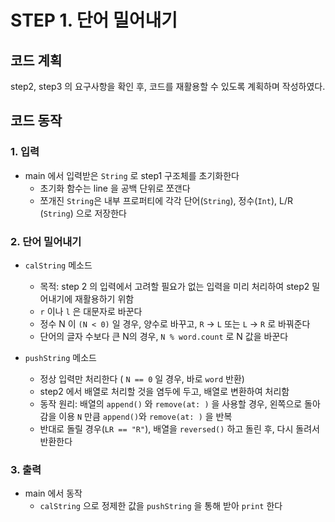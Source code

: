 # STEP 1. 단어 밀어내기

## 코드 계획

step2, step3 의 요구사항을 확인 후, 코드를 재활용할 수 있도록 계획하며 작성하였다.

## 코드 동작

### 1. 입력

- main 에서 입력받은 `String` 로 step1 구조체를 초기화한다
    - 초기화 함수는 line 을 공백 단위로 쪼갠다
    - 쪼개진 `String`은 내부 프로퍼티에 각각 단어(`String`), 정수(`Int`), L/R (`String`) 으로 저장한다

### 2. 단어 밀어내기

- `calString` 메소드
    - 목적:  step 2 의 입력에서 고려할 필요가 없는 입력을 미리 처리하여 step2 밀어내기에 재활용하기 위함
    - `r` 이나  `l` 은 대문자로 바꾼다
    - 정수 N 이 `(N < 0)` 일 경우, 양수로 바꾸고, `R` → `L` 또는 `L` → `R` 로 바꿔준다
    - 단어의 글자 수보다 큰 N의 경우, `N % word.count` 로 N 값을 바꾼다

- `pushString` 메소드
    - 정상 입력만 처리한다 ( `N == 0` 일 경우, 바로 `word` 반환)
    - step2 에서 배열로 처리할 것을 염두에 두고, 배열로 변환하여 처리함
    - 동작 원리: 배열의 `append()` 와 `remove(at: )` 을 사용할 경우, 왼쪽으로 돌아감을 이용
    `N` 만큼 `append()`와 `remove(at: )` 을 반복
    - 반대로 돌릴 경우(`LR == "R"`), 배열을 `reversed()` 하고 돌린 후, 다시 돌려서 반환한다

### 3. 출력

- main 에서 동작
    - `calString` 으로 정제한 값을 `pushString` 을 통해 받아 `print` 한다
